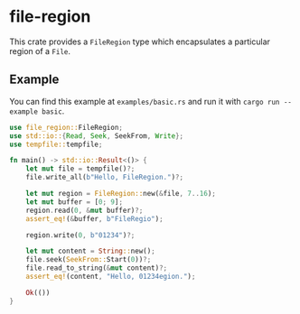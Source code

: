 # file-region

This crate provides a `FileRegion` type which encapsulates a particular region of a `File`.

## Example

You can find this example at `examples/basic.rs` and run it with `cargo run --example basic`.

```rust
use file_region::FileRegion;
use std::io::{Read, Seek, SeekFrom, Write};
use tempfile::tempfile;

fn main() -> std::io::Result<()> {
    let mut file = tempfile()?;
    file.write_all(b"Hello, FileRegion.")?;

    let mut region = FileRegion::new(&file, 7..16);
    let mut buffer = [0; 9];
    region.read(0, &mut buffer)?;
    assert_eq!(&buffer, b"FileRegio");

    region.write(0, b"01234")?;

    let mut content = String::new();
    file.seek(SeekFrom::Start(0))?;
    file.read_to_string(&mut content)?;
    assert_eq!(content, "Hello, 01234egion.");

    Ok(())
}
```
